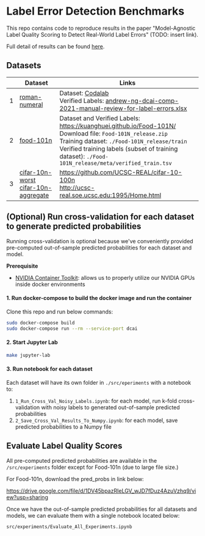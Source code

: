 # Label Error Detection Benchmarks

This repo contains code to reproduce results in the paper "Model-Agnostic Label Quality Scoring to Detect Real-World Label Errors" (TODO: insert link).

Full detail of results can be found [here](https://docs.google.com/spreadsheets/d/1EvdeGOtLW7z4C7Edg3FIg0Q-Su_AqtsmRzVv5_uuPO4/edit?usp=sharing).

## Datasets

|     | Dataset                                                                             | Links                                                                                                                                                                                                                                                                           |
| --- | ----------------------------------------------------------------------------------- | ------------------------------------------------------------------------------------------------------------------------------------------------------------------------------------------------------------------------------------------------------------------------------- |
| 1   | [roman-numeral](roman-numeral)                                                      | Dataset: [Codalab](https://worksheets.codalab.org/bundles/0x497f5d7096724783aa1eb78b85aa321f)<br />Verified Labels: [andrew-ng-dcai-comp-2021-manual-review-for-label-errors.xlsx](andrew-ng-dcai-comp-2021-manual-review-for-label-errors.xlsx)                                |
| 2   | [food-101n](food-101n)                                                              | Dataset and Verified Labels: https://kuanghuei.github.io/Food-101N/ <br />Download file: `Food-101N_release.zip` <br /> Training dataset: `./Food-101N_release/train`<br />Verified training labels (subset of training dataset): `./Food-101N_release/meta/verified_train.tsv` |
| 3   | [cifar-10n-worst](cifar-10n-worst) <br/> [cifar-10n-aggregate](cifar-10n-aggregate) | https://github.com/UCSC-REAL/cifar-10-100n <br /> http://ucsc-real.soe.ucsc.edu:1995/Home.html                                                                                                                                                                                  |

## (Optional) Run cross-validation for each dataset to generate predicted probabilities

Running cross-validation is optional because we've conveniently provided pre-computed out-of-sample predicted probabilities for each dataset and model.

**Prerequisite**

- [NVIDIA Container Toolkit](https://github.com/NVIDIA/nvidia-docker): allows us to properly utilize our NVIDIA GPUs inside docker environments

#### 1. Run docker-compose to build the docker image and run the container

Clone this repo and run below commands:

```bash
sudo docker-compose build
sudo docker-compose run --rm --service-port dcai
```

#### 2. Start Jupyter Lab

```bash
make jupyter-lab
```

#### 3. Run notebook for each dataset

Each dataset will have its own folder in `./src/eperiments` with a notebook to:

1. `1_Run_Cross_Val_Noisy_Labels.ipynb`: for each model, run k-fold cross-validation with noisy labels to generated out-of-sample predicted probabilities
2. `2_Save_Cross_Val_Results_To_Numpy.ipynb`: for each model, save predicted probabilities to a Numpy file

## Evaluate Label Quality Scores

All pre-computed predicted probabilities are available in the `/src/experiments` folder except for Food-101n (due to large file size.)

For Food-101n, download the pred_probs in link below:

https://drive.google.com/file/d/1DV45bpazRIeLGV_wJD7fDuz4AzuVzhq9/view?usp=sharing

Once we have the out-of-sample predicted probabilities for all datasets and models, we can evaluate them with a single notebook located below:

`src/experiments/Evaluate_All_Experiments.ipynb`
